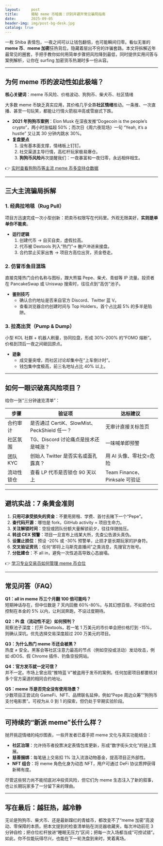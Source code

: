 ```yaml
---
layout:     post
title:      揭秘 meme 币暗面：识别并避开常见骗局指南
date:       2025-09-05
header-img: img/post-bg-desk.jpg
catalog: true
---
```


一枚 Shiba 表情包，一夜之间可以让钱包翻倍，也可能瞬间归零。看似无害的**meme 币**、**meme 加密**狂热背后，隐藏着层出不穷的诈骗套路。本文将拆解近年最常见的圈套，手把手教你如何用简单步骤把风险降到最低，同时提供实用问答与案例解析，让你在 surfing 加密货币热潮时多一份从容。

---

## 为何 meme 币的波动性如此极端？

**核心关键词**：meme 币风险、价格波动、狗狗币、柴犬币、社区情绪

大多数 meme 币缺乏真实应用，其价格几乎全靠**社区情绪**推动。一条推、一次直播、甚至一句玩笑，都能让行情火箭般冲高或雪崩式下跌。

- **2021 年狗狗币案例**：Elon Musk 在深夜发推“Dogecoin is the people’s crypto”，两小时涨幅超 50%；而次日《周六夜现场》一句 “Yeah, it’s a hustle” 又让其 30 分钟内跳水 30%。
- **复盘要点**  
  1. 没有基本面支撑，情绪板上钉钉。  
  2. 社交渠道主导行情，高杠杆玩家极易爆仓。  
  3. **狗狗币风险**再次提醒我们：一夜暴富和一夜归零，永远相伴相生。

👉 [实时查看狗狗币等主流 meme 币多空持仓数据](https://okxdog.com/)

---

## 三大主流骗局拆解

### 1. 经典拉地毯（Rug Pull）

项目方迅速完成一次小型创新：把卖币权限写在代码里。外观无限美好，**实则是单单你不能卖**。

- **运行逻辑**  
  1. 创建代币 → 自买自卖，虚假拉高。  
  2. 代币被 Dextools 列入“热门”→ 散户冲进来接盘。  
  3. 合约禁止买家出售 → 项目方高位出货，资金卷走。

### 2. 仿冒币鱼目混珠

直接克隆热门合约名称与图标，蹭大熊猫 Pepe、柴犬、青蛙等 IP 流量。投资者在 PancakeSwap 或 Uniswap 搜索时，往往点到“高仿”池子。

- **鉴别技巧**  
  - 确认合约地址是否来自官方 Discord、Twitter 蓝 V。  
  - 查看浏览器合约创建时间与 Top Holders，首个占比超 5% 的多半是陷阱。

### 3. 拉高出货（Pump & Dump）

小型 KOL 社群 + 机器人刷量，协同拉盘，形成 30%-200% 的“FOMO 熔断”。价格到顶后一夜之间砸回原点。

- **迹象**  
  - 成交量突增，而社区讨论却集中在“上车倒计时”。  
  - 钱包集中度极高，前三名地址占比 40% 以上。

---

## 如何一眼识破高风险项目？

给你一张“三分钟速览清单”：

| 步骤 | 验证项 | 达标建议 |
|---|---|---|
| 合约审计 | 是否通过 CertiK、SlowMist、PeckShield 任一？ | 无审计直接关标签页 |
| 社区氛围 | TG、Discord 讨论痛点是技术还是喊涨？ | 一味喊单即预警 |
| 团队 KYC | 创始人 Twitter 是否实名或面孔露真？ | 用 AI 头像、零社交=危险 |
| 流动性锁仓 | 查看 LP 代币是否锁仓 90 天以上 | Team Finance、Pinksale 可验证 |

---

## 避坑实战：7 条黄金准则

1. **只用可承受损失的资金**：不要用房租、学费、首付去赌下一个“Pepe”。  
2. **查代码开源**：哪怕是 fork，GitHub activity = 项目生命力。  
3. **关注解锁时间**：空投或团队份额大量解锁前夕，往往伴随抛压。  
4. **转战 CEX 预警**：项目一旦宣布上线某大所，先查公告源头真伪。  
5. **设置止损位**：预设 -20% 或 -30% 预警单，止损才是长期玩家的护身符。  
6. **交叉验证资讯**：任何“即将上马斯克直播间”之类消息，先搜官方账号。  
7. **分批建仓**：不 all in，避免一次性追高导致心态崩塌。

👉 [学习专业交易员如何管理 meme 币仓位](https://okxdog.com/)

---

## 常见问答（FAQ）

**Q1：all in meme 币三个月翻 100 倍可能吗？**  
短期神话存在，但中位数是 7 天内回撤 60%-80%。与其幻想百倍，不如把仓位控制在本金的 5% 以内，让利润奔跑，不设过度期待。

**Q2：Pi 盘（流动性不足）如何预判？**  
观察池子深度：打开 Dextools，若一笔 1 万美元的市价单会把价格打到 -15%，则确认深坑。优先选择交易深度超过 200 万美元的项目。

**Q3：为什么热门 meme 币还会被黑？**  
热度 ≠ 安全。黑客会等社区注意力最高的节点（例如空投或活动）发动攻击，例如 dDOS、假 Chrome 插件、钓鱼空投网站。

**Q4：官方发币就一定可信？**  
并不一定。市场上曾出现“推特蓝 V”被盗用于发币的案例。任何加密项目都要核对多个官方渠道的相同合约地址。

**Q5：meme 币是否完全没有使用场景？**  
少数项目正尝试向 GameFi、NFT、品牌联名延伸，例如“Pepe 周边众筹”“狗狗币支付电影票”。可视为从 0 到 1 的探索，但仍处于早期实验阶段。

---

## 可持续的“新派 meme”长什么样？

抛开挑逗情绪的纯炒图表，一些开发者已着手把 meme 文化与真实功能结合：

- **社区治理**：允许持币者投票决定表情包库更新，形成“数字街头文化”的链上策展。  
- **慈善捆绑**：每笔链上交易扣 1% 注入流浪动物基金，提高项目正外部性。  
- **NFT 组合**：将 meme 角色化身为动态 NFT，用户可通过 DeFi 协议质押获得新稀有度。

尽管这些努力尚不能彻底对冲投资风险，但它们为 meme 生态注入了新的叙事，也让长期玩家多了一分留下来的理由。

---

## 写在最后：越狂热，越冷静

无论是狗狗币、柴犬币、还是最新蹿红的青蛙币，都改变不了“meme 加密”高波动、零保障的本质。把本文提到的检查清单贴在浏览器收藏夹，每次冲动前花 3 分钟自检；把仓位杠杆放进“睡眠无压力”区间；把每一次入场都当成“可控试错”。如此，你不仅能玩得尽兴，也能在下一轮洗盘到来时，笑着离场。